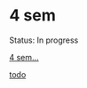 # 4 sem

Status: In progress

[4 sem…](4%20sem%20063b7122663b4933a147e1f674c3c14f/4%20sem%E2%80%A6%201107927502b680ef8b18eab74d4efa94.md)

[todo](4%20sem%20063b7122663b4933a147e1f674c3c14f/todo%201207927502b680c0812ade3a1742e1d3.md)